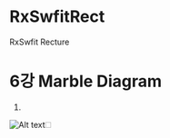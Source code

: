 # RxSwfitRect
RxSwfit Recture

6강 Marble Diagram
===========
1. 
![Alt text](http://reactivex.io/documentation/operators/images/just.c.png)<img width="10" height="10"></img>
